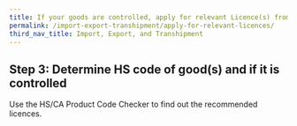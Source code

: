 ```yaml
---
title: If your goods are controlled, apply for relevant Licence(s) from Competent Authority (CA)
permalink: /import-export-transhipment/apply-for-relevant-licences/
third_nav_title: Import, Export, and Transhipment
---
```


## Step 3: Determine HS code of good(s) and if it is controlled

Use the HS/CA Product Code Checker to find out the recommended licences.

<!-- insert card -->

<script src="/jquery/jquery.min.js"></script>
<script src="/jquery/bp-menu-new-tab.js"></script>

